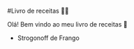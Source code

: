 #Livro de receitas :man_cook:

Olá! Bem vindo ao meu livro de receitas :wave:

- Strogonoff de Frango